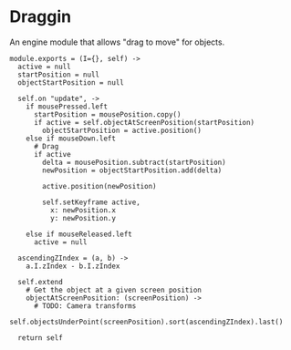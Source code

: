 Draggin
=======

An engine module that allows "drag to move" for objects.

    module.exports = (I={}, self) ->
      active = null
      startPosition = null
      objectStartPosition = null

      self.on "update", ->
        if mousePressed.left
          startPosition = mousePosition.copy()
          if active = self.objectAtScreenPosition(startPosition)
            objectStartPosition = active.position()
        else if mouseDown.left
          # Drag
          if active
            delta = mousePosition.subtract(startPosition)
            newPosition = objectStartPosition.add(delta)

            active.position(newPosition)

            self.setKeyframe active,
              x: newPosition.x
              y: newPosition.y

        else if mouseReleased.left
          active = null

      ascendingZIndex = (a, b) ->
        a.I.zIndex - b.I.zIndex

      self.extend
        # Get the object at a given screen position
        objectAtScreenPosition: (screenPosition) ->
          # TODO: Camera transforms
          self.objectsUnderPoint(screenPosition).sort(ascendingZIndex).last()

      return self
